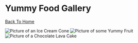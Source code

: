 # Yummy Food Gallery

[Back To Home](/)

![Picture of an Ice Cream Cone](https://images.pexels.com/photos/1739347/pexels-photo-1739347.jpeg?cs=srgb&dl=photo-of-person-holding-ice-cream-1739347.jpg&fm=jpg)
![Picture of some Yummy Fruit](https://static.pexels.com/photos/40563/bananas-dessert-ice-cream-fruit-40563-landscape.jpeg)
![Picture of a Chocolate Lava Cake](https://www.goodfreephotos.com/albums/food/food-lava-cake-with-raspberries.jpg)
